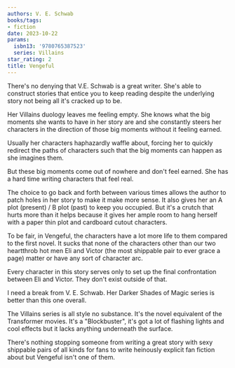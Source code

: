 ```yaml
---
authors: V. E. Schwab
books/tags:
- fiction
date: 2023-10-22
params:
  isbn13: '9780765387523'
  series: Villains
star_rating: 2
title: Vengeful
---
```


There's no denying that V.E. Schwab is a great writer. She's able to construct
stories that entice you to keep reading despite the underlying story not being
all it's cracked up to be.

Her Villains duology leaves me feeling empty. She knows what the big moments she
wants to have in her story are and she constantly steers her characters in the
direction of those big moments without it feeling earned.

<!--more-->

Usually her characters haphazardly waffle about, forcing her to quickly redirect
the paths of characters such that the big moments can happen as she imagines
them.

But these big moments come out of nowhere and don't feel earned. She has a hard
time writing characters that feel real.

The choice to go back and forth between various times allows the author to patch
holes in her story to make it make more sense. It also gives her an A plot
(present) / B plot (past) to keep you occupied. But it's a crutch that hurts
more than it helps because it gives her ample room to hang herself with a paper
thin plot and cardboard cutout characters.

To be fair, in Vengeful, the characters have a lot more life to them compared to
the first novel. It sucks that none of the characters other than our two
heartthrob hot men Eli and Victor (the most shippable pair to ever grace a page)
matter or have any sort of character arc.

Every character in this story serves only to set up the final confrontation
between Eli and Victor. They don't exist outside of that.

I need a break from V. E. Schwab. Her Darker Shades of Magic series is better
than this one overall.

The Villains series is all style no substance. It's the novel equivalent of the
Transformer movies. It's a "Blockbuster", it's got a lot of flashing lights and
cool effects but it lacks anything underneath the surface.

There's nothing stopping someone from writing a great story with sexy shippable
pairs of all kinds for fans to write heinously explicit fan fiction about but
Vengeful isn't one of them.